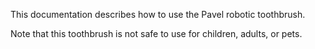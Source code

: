 This documentation describes how to use the Pavel robotic
toothbrush.

Note that this toothbrush is not safe to use for children, 
adults, or pets.
